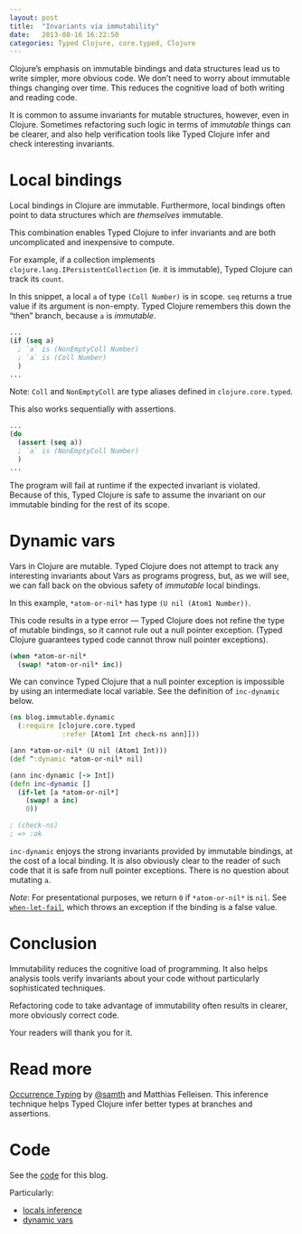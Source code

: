 ```yaml
---
layout: post
title:  "Invariants via immutability"
date:   2013-08-16 16:22:50
categories: Typed Clojure, core.typed, Clojure
---
```


Clojure&rsquo;s emphasis on immutable bindings and data structures lead
us to write simpler, more obvious code. 
We don&rsquo;t need to worry about immutable things changing over time.
This reduces the cognitive load of both writing and reading code.

It is common to assume invariants for mutable structures, however,
even in Clojure.
Sometimes refactoring such logic in terms of _immutable_ things can be
clearer, and also help verification tools like Typed Clojure infer and check interesting invariants.

# Local bindings

Local bindings in Clojure are immutable. Furthermore, local bindings often point to
data structures which are _themselves_ immutable.

This combination enables Typed Clojure to infer invariants and are 
both uncomplicated and inexpensive to compute.

For example, if a collection implements `clojure.lang.IPersistentCollection`
(ie. it is immutable), Typed Clojure can track its `count`.

In this snippet, a local `a` of type `(Coll Number)` is in scope.
`seq` returns a true value if its argument is non-empty. Typed Clojure
remembers this down the &ldquo;then&rdquo; branch, because `a` is _immutable_.

```clojure
...
(if (seq a)
  ; `a` is (NonEmptyColl Number)
  ; `a` is (Coll Number)
  )
...
```

Note: `Coll` and `NonEmptyColl` are type aliases defined in `clojure.core.typed`.

This also works sequentially with assertions.

```clojure
...
(do
  (assert (seq a))
  ; `a` is (NonEmptyColl Number)
  )
...
```

The program will fail at runtime if the expected invariant is violated. 
Because of this, Typed Clojure is safe to assume the invariant on our immutable
binding for the rest of its scope.

# Dynamic vars

Vars in Clojure are mutable. Typed Clojure does not attempt to track any interesting
invariants about Vars as programs progress, but, as we will see, we can fall back on 
the obvious safety of _immutable_ local bindings.

In this example, `*atom-or-nil*` has type `(U nil (Atom1 Number))`.

This code results in a type error &mdash; Typed Clojure does not refine the type of mutable
bindings, so it cannot rule out a null pointer exception. (Typed Clojure guarantees typed
code cannot throw null pointer exceptions).

```clojure
(when *atom-or-nil*
  (swap! *atom-or-nil* inc))
```

We can convince Typed Clojure that a null pointer exception is impossible by
using an intermediate local variable. See the definition of `inc-dynamic` below.

```clojure
(ns blog.immutable.dynamic
  (:require [clojure.core.typed 
             :refer [Atom1 Int check-ns ann]]))

(ann *atom-or-nil* (U nil (Atom1 Int)))
(def ^:dynamic *atom-or-nil* nil)

(ann inc-dynamic [-> Int])
(defn inc-dynamic []
  (if-let [a *atom-or-nil*]
    (swap! a inc)
    0))

; (check-ns)
; => :ok
```

`inc-dynamic` enjoys the strong invariants provided by immutable bindings, at the cost of
a local binding. It is also obviously clear to the reader of such code that it is safe
from null pointer exceptions. There is no question about mutating `a`.

_Note_: For presentational purposes, we return `0` if `*atom-or-nil*` is `nil`.
See [`when-let-fail`](https://clojure.github.io/core.typed/#clojure.core.typed/when-let-fail), which throws an exception if the binding is a false value.

# Conclusion

Immutability reduces the cognitive load of programming. It also helps analysis tools
verify invariants about your code without particularly sophisticated techniques.

Refactoring code to take advantage of immutability
often results in clearer, more obviously correct code.

Your readers will thank you for it.

# Read more

[Occurrence Typing](https://www.ccs.neu.edu/racket/pubs/icfp10-thf.pdf) by [@samth](https://twitter.com/samth) and Matthias Felleisen.
This inference technique helps Typed Clojure infer better types at branches and assertions.

# Code

See the [code](https://github.com/frenchy64/frenchy64.github.io/tree/main/code/blog) for this blog.

Particularly:

- [locals inference](https://github.com/frenchy64/frenchy64.github.io/blob/main/code/blog/src/blog/immutable/local.clj)
- [dynamic vars](https://github.com/frenchy64/frenchy64.github.io/blob/main/code/blog/src/blog/immutable/dynamic.clj)
